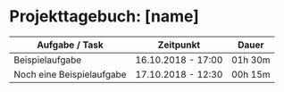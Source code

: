# Projekttagebuch: [name]

Aufgabe / Task | Zeitpunkt | Dauer
--- | --- | ---
Beispielaufgabe | 16.10.2018 - 17:00 | 01h 30m
Noch eine Beispielaufgabe | 17.10.2018 - 12:30 | 00h 15m
